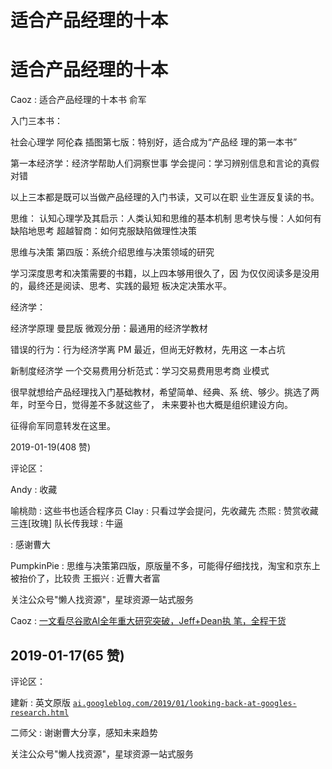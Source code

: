 # 适合产品经理的十本

# 适合产品经理的十本

Caoz : 适合产品经理的十本书 俞军

入门三本书：

社会心理学 阿伦森 插图第七版：特别好，适合成为“产品经 理的第一本书”

第一本经济学：经济学帮助人们洞察世事 学会提问：学习辨别信息和言论的真假对错

以上三本都是既可以当做产品经理的入门书读，又可以在职 业生涯反复读的书。

思维： 认知心理学及其启示：人类认知和思维的基本机制 思考快与慢：人如何有缺陷地思考 超越智商：如何克服缺陷做理性决策

思维与决策 第四版：系统介绍思维与决策领域的研究

学习深度思考和决策需要的书籍，以上四本够用很久了，因 为仅仅阅读多是没用的，最终还是阅读、思考、实践的最短 板决定决策水平。

经济学：

经济学原理 曼昆版 微观分册：最通用的经济学教材

错误的行为：行为经济学离 PM 最近，但尚无好教材，先用这 一本占坑

新制度经济学 一个交易费用分析范式：学习交易费用思考商 业模式

很早就想给产品经理找入门基础教材，希望简单、经典、系 统、够少。挑选了两年，时至今日，觉得差不多就这些了， 未来要补也大概是组织建设方向。

征得俞军同意转发在这里。

2019-01-19(408 赞)

评论区：

Andy : 收藏

喻桃勋 : 这些书也适合程序员 Clay : 只看过学会提问，先收藏先 杰熙 : 赞赏收藏三连[玫瑰] 队长传我球 : 牛逼

: 感谢曹大

PumpkinPie : 思维与决策第四版，原版量不多，可能得仔细找找，淘宝和京东上被抬价了，比较贵 王振兴 : 近曹大者富

关注公众号"懒人找资源"，星球资源一站式服务

Caoz : [一文看尽谷歌](https://mp.weixin.qq.com/s/4BDUs4GrWjV_IrwxCOVDow)[AI](https://mp.weixin.qq.com/s/4BDUs4GrWjV_IrwxCOVDow)[全年重大研究突破，](https://mp.weixin.qq.com/s/4BDUs4GrWjV_IrwxCOVDow)[Jeff+Dean](https://mp.weixin.qq.com/s/4BDUs4GrWjV_IrwxCOVDow)[执 笔，全程干货](https://mp.weixin.qq.com/s/4BDUs4GrWjV_IrwxCOVDow)

## 2019-01-17(65 赞)

评论区：

建新 : 英文原版 [`ai.googleblog.com/2019/01/looking-back-at-googles-research.html`](https://ai.googleblog.com/2019/01/looking-back-at-googles-research.html)

二师父 : 谢谢曹大分享，感知未来趋势

关注公众号"懒人找资源"，星球资源一站式服务
